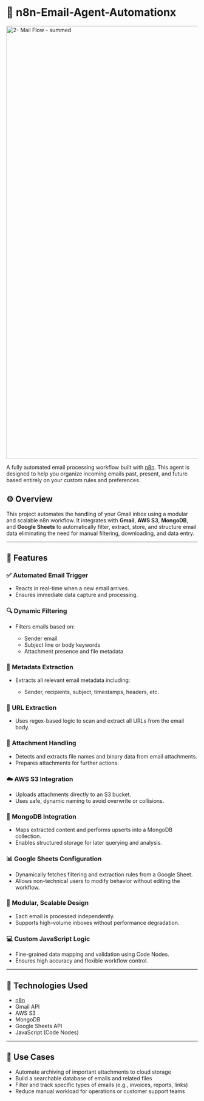 # 📩 n8n-Email-Agent-Automationx
<img width="1878" height="1140" alt="2- Mail Flow - summed" src="https://github.com/user-attachments/assets/f890e303-7a8e-42af-a1e2-6ac8201f82a9" />

A fully automated email processing workflow built with [n8n](https://n8n.io).
This agent is designed to help you organize incoming emails past, present, and future based entirely on your custom rules and preferences.

## ⚙️ Overview

This project automates the handling of your Gmail inbox using a modular and scalable n8n workflow. It integrates with **Gmail**, **AWS S3**, **MongoDB**, and **Google Sheets** to automatically filter, extract, store, and structure email data eliminating the need for manual filtering, downloading, and data entry.

---

## 🔧 Features

### ✅ Automated Email Trigger

* Reacts in real-time when a new email arrives.
* Ensures immediate data capture and processing.

### 🔍 Dynamic Filtering

* Filters emails based on:

  * Sender email
  * Subject line or body keywords
  * Attachment presence and file metadata

### 📨 Metadata Extraction

* Extracts all relevant email metadata including:

  * Sender, recipients, subject, timestamps, headers, etc.

### 🔗 URL Extraction

* Uses regex-based logic to scan and extract all URLs from the email body.

### 📎 Attachment Handling

* Detects and extracts file names and binary data from email attachments.
* Prepares attachments for further actions.

### ☁️ AWS S3 Integration

* Uploads attachments directly to an S3 bucket.
* Uses safe, dynamic naming to avoid overwrite or collisions.

### 🧮 MongoDB Integration

* Maps extracted content and performs upserts into a MongoDB collection.
* Enables structured storage for later querying and analysis.

### 📊 Google Sheets Configuration

* Dynamically fetches filtering and extraction rules from a Google Sheet.
* Allows non-technical users to modify behavior without editing the workflow.

### 🧱 Modular, Scalable Design

* Each email is processed independently.
* Supports high-volume inboxes without performance degradation.

### 💻 Custom JavaScript Logic

* Fine-grained data mapping and validation using Code Nodes.
* Ensures high accuracy and flexible workflow control.

---

## 📁 Technologies Used

* [n8n](https://n8n.io/)
* Gmail API
* AWS S3
* MongoDB
* Google Sheets API
* JavaScript (Code Nodes)

---

## 📌 Use Cases

* Automate archiving of important attachments to cloud storage
* Build a searchable database of emails and related files
* Filter and track specific types of emails (e.g., invoices, reports, links)
* Reduce manual workload for operations or customer support teams
